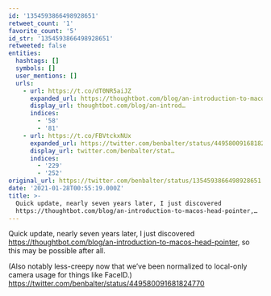 ```yaml
---
id: '1354593866498928651'
retweet_count: '1'
favorite_count: '5'
id_str: '1354593866498928651'
retweeted: false
entities:
  hashtags: []
  symbols: []
  user_mentions: []
  urls:
    - url: https://t.co/dT0NR5aiJZ
      expanded_url: https://thoughtbot.com/blog/an-introduction-to-macos-head-pointer
      display_url: thoughtbot.com/blog/an-introd…
      indices:
        - '58'
        - '81'
    - url: https://t.co/FBVtckxNUx
      expanded_url: https://twitter.com/benbalter/status/449580091681824770
      display_url: twitter.com/benbalter/stat…
      indices:
        - '229'
        - '252'
original_url: https://twitter.com/benbalter/status/1354593866498928651
date: '2021-01-28T00:55:19.000Z'
title: >-
  Quick update, nearly seven years later, I just discovered
  https://thoughtbot.com/blog/an-introduction-to-macos-head-pointer,…
---
```


Quick update, nearly seven years later, I just discovered https://thoughtbot.com/blog/an-introduction-to-macos-head-pointer, so this may be possible after all. 

(Also notably less-creepy now that we’ve been normalized to local-only camera usage for things like FaceID.) https://twitter.com/benbalter/status/449580091681824770